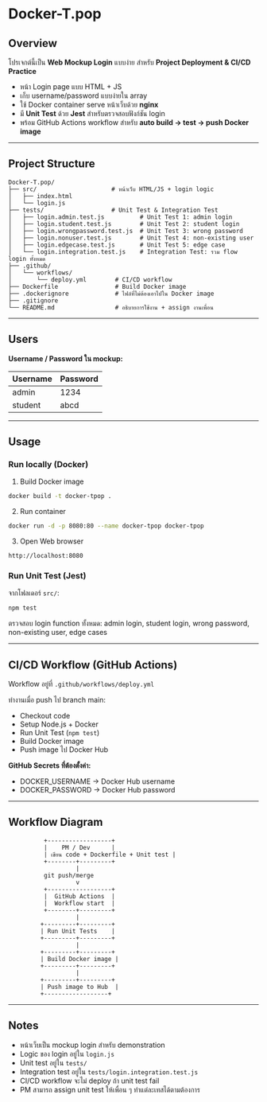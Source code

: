 
# Docker-T.pop

## Overview

โปรเจกต์นี้เป็น **Web Mockup Login** แบบง่าย สำหรับ **Project Deployment & CI/CD Practice**  

- หน้า Login page แบบ HTML + JS  
- เก็บ username/password แบบง่ายใน array  
- ใช้ Docker container serve หน้าเว็บด้วย **nginx**  
- มี **Unit Test** ด้วย **Jest** สำหรับตรวจสอบฟังก์ชัน login  
- พร้อม GitHub Actions workflow สำหรับ **auto build → test → push Docker image**  

---

## Project Structure
```
Docker-T.pop/
├── src/                     # หน้าเว็บ HTML/JS + login logic
│   ├── index.html
│   └── login.js
├── tests/                   # Unit Test & Integration Test
│   ├── login.admin.test.js          # Unit Test 1: admin login
│   ├── login.student.test.js        # Unit Test 2: student login
│   ├── login.wrongpassword.test.js  # Unit Test 3: wrong password
│   ├── login.nonuser.test.js        # Unit Test 4: non-existing user
│   ├── login.edgecase.test.js       # Unit Test 5: edge case
│   └── login.integration.test.js    # Integration Test: รวม flow login ทั้งหมด
├── .github/
│   └── workflows/
│       └── deploy.yml        # CI/CD workflow
├── Dockerfile                # Build Docker image
├── .dockerignore             # ไฟล์ที่ไม่ต้องเอาไปใน Docker image
├── .gitignore
└── README.md                 # อธิบายการใช้งาน + assign งานเพื่อน
```
---

## Users

**Username / Password ใน mockup:**  

| Username | Password |
|----------|----------|
| admin    | 1234     |
| student  | abcd     |

---

## Usage

### Run locally (Docker)

1. Build Docker image
```bash
docker build -t docker-tpop .
```

2. Run container
```bash
docker run -d -p 8080:80 --name docker-tpop docker-tpop
```

3. Open Web browser
```
http://localhost:8080
```

### Run Unit Test (Jest)
จากโฟลเดอร์ `src/`:
```bash
npm test
```
ตรวจสอบ login function ทั้งหมด: admin login, student login, wrong password, non-existing user, edge cases

---

## CI/CD Workflow (GitHub Actions)

Workflow อยู่ที่ `.github/workflows/deploy.yml`

ทำงานเมื่อ push ไป branch main:

- Checkout code
- Setup Node.js + Docker
- Run Unit Test (`npm test`)
- Build Docker image
- Push image ไป Docker Hub

**GitHub Secrets ที่ต้องตั้งค่า:**

- DOCKER_USERNAME → Docker Hub username
- DOCKER_PASSWORD → Docker Hub password

---

## Workflow Diagram

```
          +------------------+
          |    PM / Dev      |
          | เขียน code + Dockerfile + Unit test |
          +--------+---------+
                   |
          git push/merge
                   v
          +------------------+
          |  GitHub Actions  |
          |  Workflow start  |
          +--------+---------+
                   |
         +---------+---------+
         | Run Unit Tests    |
         +---------+---------+
                   |
         +---------+---------+
         | Build Docker image |
         +---------+---------+
                   |
         +---------+---------+
         | Push image to Hub  |
         +------------------+
```

---

## Notes

- หน้าเว็บเป็น mockup login สำหรับ demonstration
- Logic ของ login อยู่ใน `login.js`
- Unit test อยู่ใน `tests/`
- Integration test อยู่ใน `tests/login.integration.test.js`
- CI/CD workflow จะไม่ deploy ถ้า unit test fail
- PM สามารถ assign unit test ให้เพื่อน ๆ ทำแต่ละเทสได้ตามต้องการ
